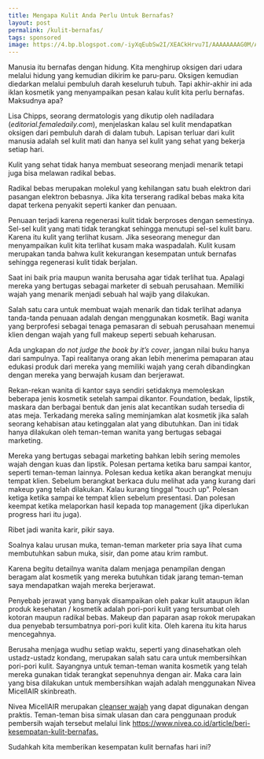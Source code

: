 ```yaml
---
title: Mengapa Kulit Anda Perlu Untuk Bernafas?
layout: post
permalink: /kulit-bernafas/
tags: sponsored
image: https://4.bp.blogspot.com/-iyXqEubSw2I/XEACkHrvu7I/AAAAAAAAG0M/AKay6jM8c-gf4YumIDpUyWJYhcfuz6evgCLcBGAs/s1600/nivea-beri-kesempatan-kulitmu-untuk-bernafas-body1.jpg
---
```

<div>
<p class="justify my3">
Manusia itu bernafas dengan hidung. Kita menghirup oksigen dari udara melalui hidung yang kemudian dikirim ke paru-paru. Oksigen kemudian diedarkan melalui pembuluh darah keseluruh tubuh. Tapi akhir-akhir ini ada iklan kosmetik yang menyampaikan pesan kalau kulit kita perlu bernafas. Maksudnya apa?
</p>
</div>
<div>
<p class="justify my3">
Lisa Chipps, seorang dermatologis yang dikutip oleh nadiladara (<em>editorial.femaledaily.com</em>), menjelaskan kalau sel kulit mendapatkan oksigen dari pembuluh darah di dalam tubuh. Lapisan terluar dari kulit manusia adalah sel kulit mati dan hanya sel kulit yang sehat yang bekerja setiap hari.
</p>
</div>
<div>
<p class="justify my3">
Kulit yang sehat tidak hanya membuat seseorang menjadi menarik tetapi juga bisa melawan radikal bebas.
</p>
</div>
<div>
<p class="justify my3">
Radikal bebas merupakan molekul yang kehilangan satu buah elektron dari pasangan elektron bebasnya. Jika kita terserang radikal bebas maka kita dapat terkena penyakit seperti kanker dan penuaan.
</p>
</div>
<div>
<p class="justify my3">
Penuaan terjadi karena regenerasi kulit tidak berproses dengan semestinya. Sel-sel kulit yang mati tidak terangkat sehingga menutupi sel-sel kulit baru. Karena itu kulit yang terlihat kusam. Jika seseorang menegur dan menyampaikan kulit kita terlihat kusam maka waspadalah. Kulit kusam merupakan tanda bahwa kulit kekurangan kesempatan untuk bernafas sehingga regenerasi kulit tidak berjalan.
</p>
</div>
<div>
<p class="justify my3">
Saat ini baik pria maupun wanita berusaha agar tidak terlihat tua. Apalagi mereka yang bertugas sebagai marketer di sebuah perusahaan. Memiliki wajah yang menarik menjadi sebuah hal wajib yang dilakukan.
</p>
</div>
<div>
<p class="justify my3">
Salah satu cara untuk membuat wajah menarik dan tidak terlihat adanya tanda-tanda penuaan adalah dengan menggunakan kosmetik. Bagi wanita yang berprofesi sebagai tenaga pemasaran di sebuah perusahaan menemui klien dengan wajah yang full makeup seperti sebuah keharusan.
</p>
</div>
<div>
<p class="justify my3">
Ada ungkapan <em>do not judge the book by it’s cover</em>, jangan nilai buku hanya dari sampulnya. Tapi realitanya orang akan lebih menerima pemaparan atau edukasi produk dari mereka yang memiliki wajah yang cerah dibandingkan dengan mereka yang berwajah kusam dan berjerawat.
</p>
</div>
<div>
<p class="justify my3">
Rekan-rekan wanita di kantor saya sendiri setidaknya memoleskan beberapa jenis kosmetik setelah sampai dikantor. Foundation, bedak, lipstik, maskara dan berbagai bentuk dan jenis alat kecantikan sudah tersedia di atas meja. Terkadang mereka saling meminjamkan alat kosmetik jika salah seorang kehabisan atau ketinggalan alat yang dibutuhkan. Dan ini tidak hanya dilakukan oleh teman-teman wanita yang bertugas sebagai marketing.
</p>
</div>
<div>
<p class="justify my3">
Mereka yang bertugas sebagai marketing bahkan lebih sering memoles wajah dengan kuas dan lipstik. Polesan pertama ketika baru sampai kantor, seperti teman-teman lainnya. Polesan kedua ketika akan berangkat menuju tempat klien. Sebelum berangkat berkaca dulu melihat ada yang kurang dari makeup yang telah dilakukan. Kalau kurang tinggal “touch up”. Polesan ketiga ketika sampai ke tempat klien sebelum presentasi. Dan polesan keempat ketika melaporkan hasil kepada top management (jika diperlukan progress hari itu juga).
</p>
</div>
<div>
<p class="justify my3">
Ribet jadi wanita karir, pikir saya.
</p>
</div>
<div>
<p class="justify my3">
Soalnya kalau urusan muka, teman-teman marketer pria saya lihat cuma membutuhkan sabun muka, sisir, dan pome atau krim rambut.
</p>
</div>
<div>
<p class="justify my3">
Karena begitu detailnya wanita dalam menjaga penampilan dengan beragam alat kosmetik yang mereka butuhkan tidak jarang teman-teman saya mendapatkan wajah mereka berjerawat.
</p>
</div>
<div>
<p class="justify my3">
Penyebab jerawat yang banyak disampaikan oleh pakar kulit ataupun iklan produk kesehatan / kosmetik adalah pori-pori kulit yang tersumbat oleh kotoran maupun radikal bebas. Makeup dan paparan asap rokok merupakan dua penyebab tersumbatnya pori-pori kulit kita. Oleh karena itu kita harus mencegahnya.
</p>
</div>
<div>
<p class="justify my3">
Berusaha menjaga wudhu setiap waktu, seperti yang dinasehatkan oleh ustadz-ustadz kondang, merupakan salah satu cara untuk membersihkan pori-pori kulit. Sayangnya untuk teman-teman wanita kosmetik yang telah mereka gunakan tidak terangkat sepenuhnya dengan air. Maka cara lain yang bisa dilakukan untuk membersihkan wajah adalah menggunakan Nivea MicellAIR skinbreath.
</p>
</div>
<div>
<p class="justify my3">
Nivea MicellAIR merupakan <a href="https://www.nivea.co.id/article/face/dynamic-duo-untuk-wajah-bersih-dari-make-up" target="_blank" rel="sponsored">cleanser wajah</a> yang dapat digunakan dengan praktis. Teman-teman bisa simak ulasan dan cara penggunaan produk pembersih wajah tersebut melalui link <a href="https://www.nivea.co.id/article/beri-kesempatan-kulit-bernafas" target="_blank" rel="sponsored">https://www.nivea.co.id/article/beri-kesempatan-kulit-bernafas.</a>
</p>
</div>
<div>
<p class="justify my3">
Sudahkah kita memberikan kesempatan kulit bernafas hari ini?
</p>
</div>
